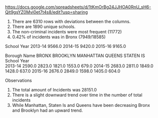 https://docs.google.com/spreadsheets/d/1tKmOrBg24JJHOA0RnU_sH6-Qit9gsYZ0Mvi0et7t4s8/edit?usp=sharing
1. There are 6310 rows with deviations between the columns.
2. There are 1890 unique schools.
3. The non-criminal incidents were most frequent (11772)
4. 0.42% of incidents was in Bronx (7949/18585)



School Year
2013-14    9566.0
2014-15    9420.0
2015-16    9165.0

Borough Name   BRONX  BROOKLYN  MANHATTAN  QUEENS  STATEN IS
School Year                                                 
2013-14       2590.0    2823.0     1821.0  1553.0      679.0
2014-15       2683.0    2811.0     1849.0  1428.0      637.0
2015-16       2676.0    2849.0     1598.0  1405.0      604.0

Observations

1. The total amount of Incidents was 28151.0
2. There is a slight downward trend over time in the number of total incidents
3. While Manhattan, Staten Is and Queens have been decreasing Bronx and Brooklyn had an upward trend.
